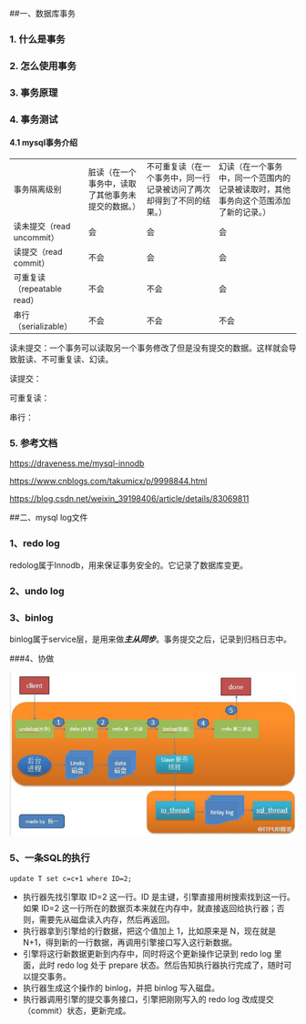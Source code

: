 ##一、数据库事务

### 1. 什么是事务

### 2. 怎么使用事务

### 3. 事务原理

### 4. 事务测试

#### 	4.1 mysql事务介绍

|                             |                                                    |                                                              |                                                              |
| :-------------------------- | -------------------------------------------------- | ------------------------------------------------------------ | ------------------------------------------------------------ |
| 事务隔离级别                | 脏读（在一个事务中，读取了其他事务未提交的数据。） | 不可重复读（在一个事务中，同一行记录被访问了两次却得到了不同的结果。） | 幻读（在一个事务中，同一个范围内的记录被读取时，其他事务向这个范围添加了新的记录。） |
| 读未提交（read uncommit）   | 会                                                 | 会                                                           | 会                                                           |
| 读提交（read commit）       | 不会                                               | 会                                                           | 会                                                           |
| 可重复读（repeatable read） | 不会                                               | 不会                                                         | 会                                                           |
| 串行（serializable）        | 不会                                               | 不会                                                         | 不会                                                         |

读未提交：一个事务可以读取另一个事务修改了但是没有提交的数据。这样就会导致脏读、不可重复读、幻读。

读提交：

可重复读：

串行：

### 5. 参考文档

https://draveness.me/mysql-innodb

https://www.cnblogs.com/takumicx/p/9998844.html

https://blog.csdn.net/weixin_39198406/article/details/83069811



##二、mysql log文件

### 1、redo log

redolog属于Innodb，用来保证事务安全的。它记录了数据库变更。

### 2、undo log



### 3、binlog

binlog属于service层，是用来做***主从同步***。事务提交之后，记录到归档日志中。

###4、协做

![img](img/bb.jpeg)

### 5、一条SQL的执行

```mysql
update T set c=c+1 where ID=2;
```

- 执行器先找引擎取 ID=2 这一行。ID 是主键，引擎直接用树搜索找到这一行。如果 ID=2 这一行所在的数据页本来就在内存中，就直接返回给执行器；否则，需要先从磁盘读入内存，然后再返回。
- 执行器拿到引擎给的行数据，把这个值加上 1，比如原来是 N，现在就是 N+1，得到新的一行数据，再调用引擎接口写入这行新数据。
- 引擎将这行新数据更新到内存中，同时将这个更新操作记录到 redo log 里面，此时 redo log 处于 prepare 状态。然后告知执行器执行完成了，随时可以提交事务。
- 执行器生成这个操作的 binlog，并把 binlog 写入磁盘。
- 执行器调用引擎的提交事务接口，引擎把刚刚写入的 redo log 改成提交（commit）状态，更新完成。